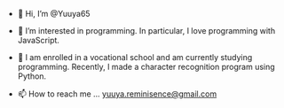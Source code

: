 - 👋 Hi, I’m @Yuuya65
- 👀 I’m interested in programming. In particular, I love programming with JavaScript.

- 🌱 I am enrolled in a vocational school and am currently studying programming. Recently, I made a character recognition program using Python.
- 📫 How to reach me ... yuuya.reminisence@gmail.com

<!---
Yuuya65/Yuuya65 is a ✨ special ✨ repository because its `README.md` (this file) appears on your GitHub profile.
You can click the Preview link to take a look at your changes.
--->
